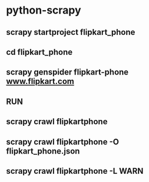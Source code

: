 # python-scrapy

## scrapy startproject flipkart_phone
## cd flipkart_phone
## scrapy genspider flipkart-phone www.flipkart.com
## RUN
## scrapy crawl flipkartphone
## scrapy crawl flipkartphone -O flipkart_phone.json
## scrapy crawl flipkartphone -L WARN
